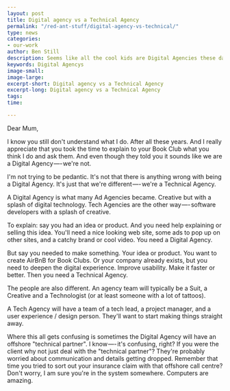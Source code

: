 ```yaml
---
layout: post
title: Digital agency vs a Technical Agency
permalink: "/red-ant-stuff/digital-agency-vs-technical/"
type: news
categories:
- our-work
author: Ben Still
description: Seems like all the cool kids are Digital Agencies these days
keywords: Digital Agencys
image-small: 
image-large: 
excerpt-short: Digital agency vs a Technical Agency
excerpt-long: Digital agency vs a Technical Agency
tags: 
time: 

---
```

Dear Mum,

I know you still don't understand what I do. After all these years. And I really appreciate that you took the time to explain to your Book Club what you think I do and ask them. And even though they told you it sounds like we are a Digital Agency —- we're not.

I'm not trying to be pedantic. It's not that there is anything wrong with being a Digital Agency. It's just that we're different —- we're a Technical Agency.

A Digital Agency is what many Ad Agencies became. Creative but with a splash of digital technology. Tech Agencies are the other way —- software developers with a splash of creative.

To explain: say you had an idea or product. And you need help explaining or selling this idea. You'll need a nice looking web site, some ads to pop up on other sites, and a catchy brand or cool video. You need a Digital Agency.

But say you needed to make something. Your idea or product. You want to create AirBnB for Book Clubs. Or your company already exists, but you need to deepen the digital experience. Improve usability. Make it faster or better. Then you need a Technical Agency.

The people are also different. An agency team will typically be a Suit, a Creative and a Technologist (or at least someone with a lot of tattoos).

A Tech Agency will have a team of a tech lead, a project manager, and a user experience / design person. They'll want to start making things straight away.

Where this all gets confusing is sometimes the Digital Agency will have an offshore "technical partner". I know —- it's confusing, right? If you were the client why not just deal with the "technical partner"? They're probably worried about communication and details getting dropped. Remember that time you tried to sort out your insurance claim with that offshore call centre? Don't worry, I am sure you're in the system somewhere. Computers are amazing.